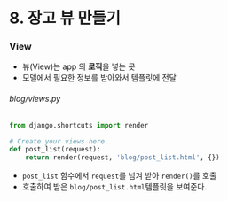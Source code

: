 # 8. 장고 뷰 만들기

### View

- 뷰(View)는 app 의 **로직**을 넣는 곳
- 모델에서 필요한 정보를 받아와서 템플릿에 전달



###### blog/views.py

```python
from django.shortcuts import render

# Create your views here.
def post_list(request):
    return render(request, 'blog/post_list.html', {})
```

- `post_list` 함수에서 `request`를 넘겨 받아 `render()`를 호출
- 호출하여 받은 `blog/post_list.html`템플릿을 보여준다.